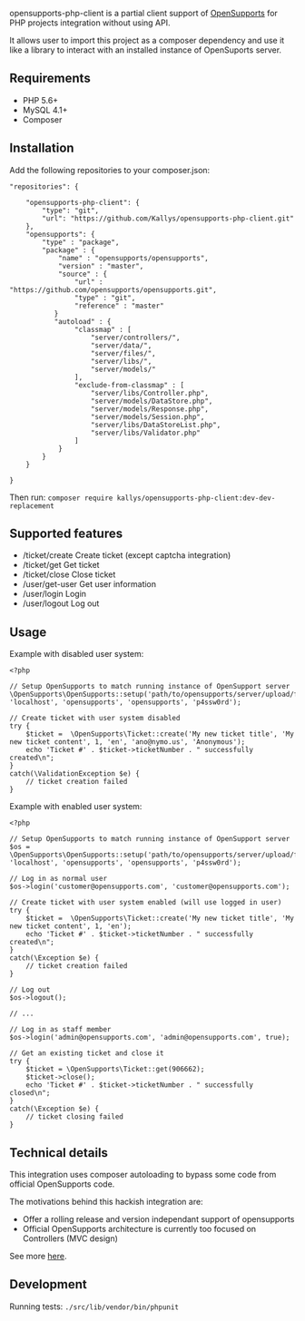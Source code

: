 opensupports-php-client is a partial client support of [OpenSupports](https://www.opensupports.com/) for PHP projects integration without using API.

It allows user to import this project as a composer dependency and use it like a library to interact with an installed instance of OpenSuports server.

## Requirements
* PHP 5.6+
* MySQL 4.1+
* Composer

## Installation
Add the following repositories to your composer.json:
```
"repositories": {

    "opensupports-php-client": {
        "type": "git",
        "url": "https://github.com/Kallys/opensupports-php-client.git"
    },
    "opensupports": {
        "type" : "package",
        "package" : {
            "name" : "opensupports/opensupports",
            "version" : "master",
            "source" : {
                "url" : "https://github.com/opensupports/opensupports.git",
                "type" : "git",
                "reference" : "master"
           }
           "autoload" : {
                "classmap" : [
                    "server/controllers/",
                    "server/data/",
                    "server/files/",
                    "server/libs/",
                    "server/models/"
                ],
                "exclude-from-classmap" : [
                    "server/libs/Controller.php",
                    "server/models/DataStore.php",
                    "server/models/Response.php",
                    "server/models/Session.php",
                    "server/libs/DataStoreList.php",
                    "server/libs/Validator.php"
                ]
            }
        }
    }

}
```

Then run:
`composer require kallys/opensupports-php-client:dev-dev-replacement`

## Supported features
* /ticket/create Create ticket (except captcha integration)
* /ticket/get Get ticket
* /ticket/close Close ticket
* /user/get-user Get user information
* /user/login Login
* /user/logout Log out

## Usage
Example with disabled user system:
```
<?php

// Setup OpenSupports to match running instance of OpenSupport server
\OpenSupports\OpenSupports::setup('path/to/opensupports/server/upload/files/', 'localhost', 'opensupports', 'opensupports', 'p4ssw0rd');

// Create ticket with user system disabled
try {
	$ticket =  \OpenSupports\Ticket::create('My new ticket title', 'My new ticket content', 1, 'en', 'ano@nymo.us', 'Anonymous');
	echo 'Ticket #' . $ticket->ticketNumber . " successfully created\n";
}
catch(\ValidationException $e) {
	// ticket creation failed
}
```

Example with enabled user system:
```
<?php

// Setup OpenSupports to match running instance of OpenSupport server
$os = \OpenSupports\OpenSupports::setup('path/to/opensupports/server/upload/files/', 'localhost', 'opensupports', 'opensupports', 'p4ssw0rd');

// Log in as normal user
$os->login('customer@opensupports.com', 'customer@opensupports.com');

// Create ticket with user system enabled (will use logged in user)
try {
	$ticket =  \OpenSupports\Ticket::create('My new ticket title', 'My new ticket content', 1, 'en');
	echo 'Ticket #' . $ticket->ticketNumber . " successfully created\n";
}
catch(\Exception $e) {
	// ticket creation failed
}

// Log out
$os->logout();

// ...

// Log in as staff member
$os->login('admin@opensupports.com', 'admin@opensupports.com', true);

// Get an existing ticket and close it
try {
	$ticket = \OpenSupports\Ticket::get(906662);
	$ticket->close();
	echo 'Ticket #' . $ticket->ticketNumber . " successfully closed\n";
}
catch(\Exception $e) {
	// ticket closing failed
}

```

## Technical details
This integration uses composer autoloading to bypass some code from official OpenSupports code.

The motivations behind this hackish integration are:
* Offer a rolling release and version independant support of opensupports
* Official OpenSupports architecture is currently too focused on Controllers (MVC design)

See more [here](https://github.com/opensupports/opensupports/issues/8).

## Development
Running tests:
`./src/lib/vendor/bin/phpunit`
